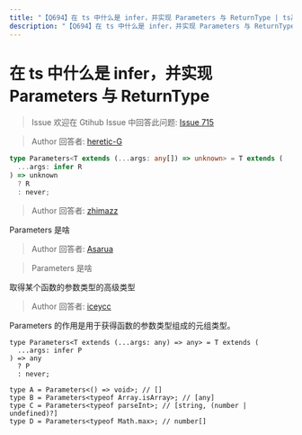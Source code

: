 ```yaml
---
title: "【Q694】在 ts 中什么是 infer，并实现 Parameters 与 ReturnType | ts高频面试题"
description: "【Q694】在 ts 中什么是 infer，并实现 Parameters 与 ReturnType 字节跳动面试题、阿里腾讯面试题、美团小米面试题。"
---
```


# 在 ts 中什么是 infer，并实现 Parameters 与 ReturnType

> Issue
> 欢迎在 Gtihub Issue 中回答此问题: [Issue 715](https://github.com/shfshanyue/Daily-Question/issues/715)

> Author
> 回答者: [heretic-G](https://github.com/heretic-G)

```typescript
type Parameters<T extends (...args: any[]) => unknown> = T extends (
  ...args: infer R
) => unknown
  ? R
  : never;
```

> Author
> 回答者: [zhimazz](https://github.com/zhimazz)

Parameters 是啥

> Author
> 回答者: [Asarua](https://github.com/Asarua)

> Parameters 是啥

取得某个函数的参数类型的高级类型

> Author
> 回答者: [iceycc](https://github.com/iceycc)

Parameters<T> 的作用是用于获得函数的参数类型组成的元组类型。

```tsx
type Parameters<T extends (...args: any) => any> = T extends (
  ...args: infer P
) => any
  ? P
  : never;
```

```tsx
type A = Parameters<() => void>; // []
type B = Parameters<typeof Array.isArray>; // [any]
type C = Parameters<typeof parseInt>; // [string, (number | undefined)?]
type D = Parameters<typeof Math.max>; // number[]
```
